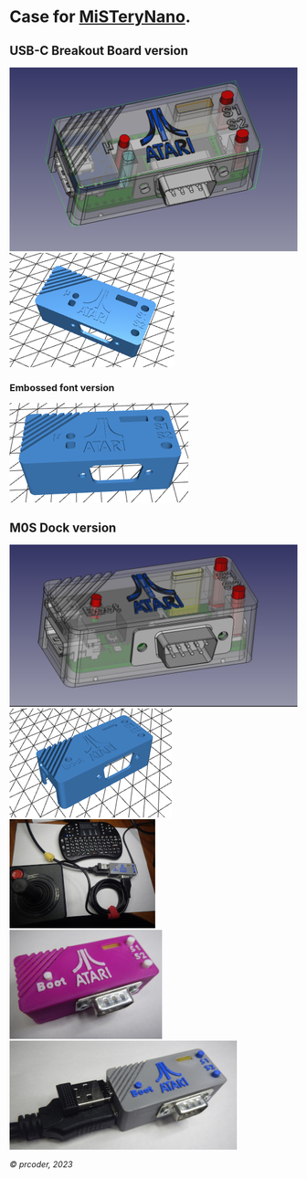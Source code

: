 # Case for [MiSTeryNano](https://github.com/harbaum/MiSTeryNano).

## USB-C Breakout Board version
![MiSTery USB-C Case.png](photos/MiSTery%20USB-C%20Case.png)
[![USB-C Breakout-Case.stl](photos/USB-C%20Breakout-Case.png)](USB-C%20Breakout-Case.stl)

### Embossed font version
[![USB-C Breakout-Case (embossed).stl](photos/USB-C%20Breakout-Case%20(embossed).png)](USB-C%20Breakout-Case%20(embossed).stl)

## M0S Dock version
![Case_06.png](photos/Case_06.png)
[![MiSTery M0S Dock-Case.stl](photos/MiSTery%20M0S%20Dock-Case.png)](MiSTery%20M0S%20Dock-Case.stl)
![09.JPG](photos/09.JPG)
![12.JPG](photos/12.JPG)
![06.JPG](photos/06.JPG)

*© prcoder, 2023*
